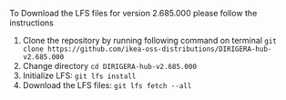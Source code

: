 To Download the LFS files for version 2.685.000 please follow the instructions

1. Clone the repository by running following command on terminal `git clone https://github.com/ikea-oss-distributions/DIRIGERA-hub-v2.685.000`
2. Change directory `cd DIRIGERA-hub-v2.685.000`
3. Initialize LFS: `git lfs install`
4. Download the LFS files: `git lfs fetch --all`
